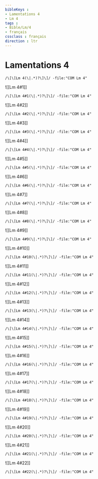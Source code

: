 ```yaml
---
bibleKeys : 
- Lamentations 4
- Lm 4
tags : 
- Bible/Lm/4
- français
cssclass : français
direction : ltr
---
```


# Lamentations 4

```query
/\[\[Lm 4(\|.*)?\]\]/ -file:"COM Lm 4"
```



![[Lm 4#1]]

```query
/\[\[Lm 4#1(\|.*)?\]\]/ -file:"COM Lm 4"
```

![[Lm 4#2]]

```query
/\[\[Lm 4#2(\|.*)?\]\]/ -file:"COM Lm 4"
```

![[Lm 4#3]]

```query
/\[\[Lm 4#3(\|.*)?\]\]/ -file:"COM Lm 4"
```

![[Lm 4#4]]

```query
/\[\[Lm 4#4(\|.*)?\]\]/ -file:"COM Lm 4"
```

![[Lm 4#5]]

```query
/\[\[Lm 4#5(\|.*)?\]\]/ -file:"COM Lm 4"
```

![[Lm 4#6]]

```query
/\[\[Lm 4#6(\|.*)?\]\]/ -file:"COM Lm 4"
```

![[Lm 4#7]]

```query
/\[\[Lm 4#7(\|.*)?\]\]/ -file:"COM Lm 4"
```

![[Lm 4#8]]

```query
/\[\[Lm 4#8(\|.*)?\]\]/ -file:"COM Lm 4"
```

![[Lm 4#9]]

```query
/\[\[Lm 4#9(\|.*)?\]\]/ -file:"COM Lm 4"
```

![[Lm 4#10]]

```query
/\[\[Lm 4#10(\|.*)?\]\]/ -file:"COM Lm 4"
```

![[Lm 4#11]]

```query
/\[\[Lm 4#11(\|.*)?\]\]/ -file:"COM Lm 4"
```

![[Lm 4#12]]

```query
/\[\[Lm 4#12(\|.*)?\]\]/ -file:"COM Lm 4"
```

![[Lm 4#13]]

```query
/\[\[Lm 4#13(\|.*)?\]\]/ -file:"COM Lm 4"
```

![[Lm 4#14]]

```query
/\[\[Lm 4#14(\|.*)?\]\]/ -file:"COM Lm 4"
```

![[Lm 4#15]]

```query
/\[\[Lm 4#15(\|.*)?\]\]/ -file:"COM Lm 4"
```

![[Lm 4#16]]

```query
/\[\[Lm 4#16(\|.*)?\]\]/ -file:"COM Lm 4"
```

![[Lm 4#17]]

```query
/\[\[Lm 4#17(\|.*)?\]\]/ -file:"COM Lm 4"
```

![[Lm 4#18]]

```query
/\[\[Lm 4#18(\|.*)?\]\]/ -file:"COM Lm 4"
```

![[Lm 4#19]]

```query
/\[\[Lm 4#19(\|.*)?\]\]/ -file:"COM Lm 4"
```

![[Lm 4#20]]

```query
/\[\[Lm 4#20(\|.*)?\]\]/ -file:"COM Lm 4"
```

![[Lm 4#21]]

```query
/\[\[Lm 4#21(\|.*)?\]\]/ -file:"COM Lm 4"
```

![[Lm 4#22]]

```query
/\[\[Lm 4#22(\|.*)?\]\]/ -file:"COM Lm 4"
```

